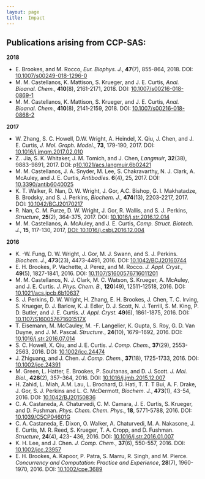 ```yaml
---
layout: page
title:  Impact
---
```


## Publications arising from CCP-SAS:

**2018**

- E. Brookes, and M. Rocco, *Eur. Biophys. J.*, **47**(7), 855-864, 2018. DOI: [10.1007/s00249-018-1296-0](https://doi.org/10.1007/s00249-018-1296-0)
- M. M. Castellanos, K. Mattison, S. Krueger, and J. E. Curtis, *Anal. Bioanal. Chem.*, **410**(8), 2161-2171, 2018. DOI: [10.1007/s00216-018-0869-1](https://doi.org/10.1007/s00216-018-0869-1)
- M. M. Castellanos, K. Mattison, S. Krueger, and J. E. Curtis, *Anal. Bioanal. Chem.*, **410**(8), 2141-2159, 2018. DOI: [10.1007/s00216-018-0868-2](https://doi.org/10.1007/s00216-018-0868-2)

**2017**

- W. Zhang, S. C. Howell, D.W. Wright, A. Heindel, X. Qiu, J. Chen, and J. E. Curtis, *J. Mol. Graph. Model.*, **73**, 179-190, 2017. DOI: [10.1016/j.jmgm.2017.02.010](https://doi.org/10.1016/j.jmgm.2017.02.010)
- Z.. Jia, S. K. Whitaker, J. M. Tomich, and J. Chen, *Langmuir*, **32**(38), 9883-9891, 2017. DOI: p[10.1021/acs.langmuir.6b02421](https://doi.org/10.1021/acs.langmuir.6b02421)
- M. M. Castellanos, J. A. Snyder, M. Lee, S. Chakravarthy, N. J. Clark, A. McAuley, and J. E. Curtis, *Antibodies*. **6**(4), 25, 2017. DOI: [10.3390/antib6040025](https://doi.org/10.3390/antib6040025)
- K. T. Walker, R. Nan, D. W. Wright, J. Gor, A.C. Bishop, G. I. Makhatadze, B. Brodsky, and S. J. Perkins, *Biochem. J.*, **474**(13), 2203-2217, 2017. DOI: [10.1042/BCJ20170217](https://doi.org/10.1042/BCJ20170217)
- R. Nan, C. M. Furze, D. W. Wright, J. Gor, R. Wallis, and S. J. Perkins, *Structure*, **25**(2), 364-375, 2017. DOI: [10.1016/j.str.2016.12.014](https://doi.org/10.1016/j.str.2016.12.014)
- M. M. Castellanos, A. McAuley, and J. E. Curtis, *Comp. Struct. Biotech. J.*, **15**, 117-130, 2017, [DOI: 10.1016/j.csbj.2016.12.004](https://doi.org/10.1016/j.csbj.2016.12.004)

**2016**

- K. -W. Fung, D. W. Wright, J. Gor, M. J. Swann, and S. J. Perkins. *Biochem. J.*, **473**(23), 4473-4491, 2016. DOI: [10.1042/BCJ20160744](https://doi.org/10.1042/BCJ20160744)
- E. H. Brookes, P. Vachette, J. Perez, and M. Rocco. *J. Appl. Cryst.*, **49**(5), 1827-1841, 2016. DOI: [10.1107/S1600576716011201](https://doi.org/10.1107/S1600576716011201)
- M. M. Castellanos, N. J. Clark, M. C. Watson, S. Krueger, A. McAuley, and J. E. Curtis. *J. Phys. Chem. B.*, **120**(49), 12511-12518, 2016. DOI: [10.1021/acs.jpcb.6b10637](https://doi.org/10.1021/acs.jpcb.6b10637)
- S. J. Perkins, D. W. Wright, H. Zhang, E. H. Brookes, J. Chen, T. C. Irving, S. Krueger, D. J. Barlow, K. J. Edler, D. J. Scott, N. J. Terrill, S. M. King, P. D. Butler, and J. E. Curtis. *J. Appl. Cryst.* **49**(6), 1861-1875, 2016. DOI: [10.1107/S160057671601517X](https://doi.org/10.1107/S160057671601517X)
- T. Eisemann, M. McCauley, M. -F. Langelier, K. Gupta, S. Roy, G. D. Van Duyne, and J. M. Pascal. *Structure.*, **24**(10), 1679–1692, 2016. DOI: [10.1016/j.str.2016.07.014](https://doi.org/10.1016/j.str.2016.07.014)
- S. C. Howell, X. Qiu, and J. E. Curtis. *J. Comp. Chem.*, **37**(29), 2553-2563, 2016. DOI: [10.1002/jcc.24474](https://doi.org/10.1002/jcc.24474)
- J. Zhiguang, and J. Chen. *J. Comp. Chem.*, **37**(18), 1725-1733, 2016. DOI: [10.1002/jcc.24391](https://doi.org/10.1002/jcc.24391)
- M. Green, L. Hatter, E. Brookes, P. Soultanas, and D. J. Scott. *J. Mol. Biol.*, **428**(2), 357–364, 2016. DOI: [10.1016/j.jmb.2015.12.007](https://doi.org/10.1016/j.jmb.2015.12.007)
- H. Zahid, L. Miah, A.M. Lau, L. Brochard, D. Hati, T. T. T Bui, A. F. Drake, J. Gor, S. J. Perkins and L. C. McDermott, *Biochem. J.*, **473**(1), 43-54, 2016. DOI: [10.1042/BJ20150836](https://doi.org/10.1042/BJ20150836)
- C. A. Castaneda, A. Chaturvedi, C. M. Camara, J. E. Curtis, S. Krueger, and D. Fushman. *Phys. Chem. Chem. Phys.*, **18**, 5771-5788, 2016. DOI: [10.1039/C5CP04601G](https://doi.org/10.1039/C5CP04601G)
- C. A. Castaneda, E. Dixon, O. Walker, A. Chaturvedi, M. A. Nakasone, J. E. Curtis, M. R. Reed, S. Krueger, T. A. Cropp, and D. Fushman. *Structure*, **24**(4), 423- 436, 2016. DOI: [10.1016/j.str.2016.01.007](https://doi.org/10.1016/j.str.2016.01.007)
- K. H. Lee, and J. Chen. *J. Comp. Chem.*, **37**(6), 550-557, 2016. DOI: [10.1002/jcc.23957](https://doi.org/10.1002/jcc.23957)
- E. H. Brookes, A. Kapoor, P. Patra, S. Marru, R. Singh, and M. Pierce. *Concurrency and Computation: Practice and Experience*, **28**(7), 1960-1970, 2016. DOI: [10.1002/cpe.3689](https://doi.org/10.1002/cpe.3689)
